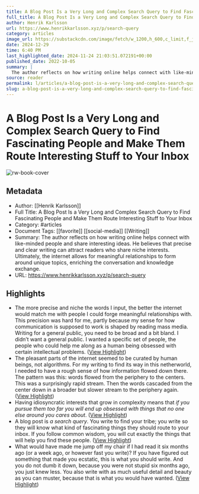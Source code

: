 ```yaml
---
title: A Blog Post Is a Very Long and Complex Search Query to Find Fascinating People and Make Them Route Interesting Stuff to Your Inbox
full_title: A Blog Post Is a Very Long and Complex Search Query to Find Fascinating People and Make Them Route Interesting Stuff to Your Inbox
author: Henrik Karlsson
url: https://www.henrikkarlsson.xyz/p/search-query
category: articles
image_url: https://substackcdn.com/image/fetch/w_1200,h_600,c_limit,f_jpg,q_auto:good,fl_progressive:steep/https%3A%2F%2Fbucketeer-e05bbc84-baa3-437e-9518-adb32be77984.s3.amazonaws.com%2Fpublic%2Fimages%2Ff0dbceaf-9fe3-4673-b229-bfb1b5cf8cad_800x588.jpeg
date: 2024-12-29
time: 6:40 PM
last_highlighted_date: 2024-11-24 21:03:51.072191+00:00
published_date: 2022-10-05
summary: |
  The author reflects on how writing online helps connect with like-minded people and share interesting ideas. He believes that precise and clear writing can attract readers who share niche interests. Ultimately, the internet allows for meaningful relationships to form around unique topics, enriching the conversation and knowledge exchange.
source: reader
permalink: l/articles/a-blog-post-is-a-very-long-and-complex-search-query-to-find-fascinating-people-and-make-them-route-interesting-stuff-to-your-inbox
slug: a-blog-post-is-a-very-long-and-complex-search-query-to-find-fascinating-people-and-make-them-route-interesting-stuff-to-your-inbox
---
```

# A Blog Post Is a Very Long and Complex Search Query to Find Fascinating People and Make Them Route Interesting Stuff to Your Inbox

![rw-book-cover](https://substackcdn.com/image/fetch/w_1200,h_600,c_limit,f_jpg,q_auto:good,fl_progressive:steep/https%3A%2F%2Fbucketeer-e05bbc84-baa3-437e-9518-adb32be77984.s3.amazonaws.com%2Fpublic%2Fimages%2Ff0dbceaf-9fe3-4673-b229-bfb1b5cf8cad_800x588.jpeg)

## Metadata
- Author: [[Henrik Karlsson]]
- Full Title: A Blog Post Is a Very Long and Complex Search Query to Find Fascinating People and Make Them Route Interesting Stuff to Your Inbox
- Category: #articles
- Document Tags: [[favorite]] [[social-media]] [[Writing]] 
- Summary: The author reflects on how writing online helps connect with like-minded people and share interesting ideas. He believes that precise and clear writing can attract readers who share niche interests. Ultimately, the internet allows for meaningful relationships to form around unique topics, enriching the conversation and knowledge exchange.
- URL: https://www.henrikkarlsson.xyz/p/search-query

## Highlights
- The more precise and niche the words I input, the better the internet would match me with people I could forge meaningful relationships with. This precision was hard for me, partly because my sense for how communication is supposed to work is shaped by reading mass media. Writing for a general public, you need to be broad and a bit bland. I didn’t want a general public. I wanted a specific set of people, the people who could help me along as a human being obsessed with certain intellectual problems. ([View Highlight](https://read.readwise.io/read/01jdfzd45mbhzz50y9tbgxdrfk))
- The pleasant parts of the internet seemed to be curated by human beings, not algorithms. For my writing to find its way in this netherworld, I needed to have a rough sense of how information flowed down there. The pattern was this: words flowed from the periphery to the centers. This was a surprisingly rapid stream. Then the words cascaded from the center down in a broader but slower stream to the periphery again. ([View Highlight](https://read.readwise.io/read/01jdfzdnsqmm36amf6zts5rsex))
- Having idiosyncratic interests that grow in complexity means that *if you pursue* *them too far you will end up obsessed with things that no one else around you cares about*. ([View Highlight](https://read.readwise.io/read/01jdfzfxsfvbnr8r3t0t9xkhdb))
- A blog post is *a search query*. You write to find your tribe; you write so they will know what kind of fascinating things they should route to your inbox. If you follow common wisdom, you will cut exactly the things that will help you find these people. ([View Highlight](https://read.readwise.io/read/01jdfzjwmrmyqrq6a6j983d0rp))
- What would have made me jump off my chair if I had read it six months ago (or a week ago, or however fast you write)? If you have figured out something that made you ecstatic, this is what you should write. And you do not dumb it down, because you were not stupid six months ago, you just knew less. You also write with as much useful detail and beauty as you can muster, because that is what you would have wanted. ([View Highlight](https://read.readwise.io/read/01jdfzstbvpc8tx11ytqsbx22v))


